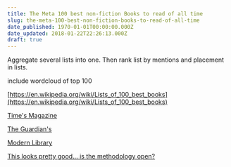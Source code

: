 ```yaml
---
title: The Meta 100 best non-fiction Books to read of all time
slug: the-meta-100-best-non-fiction-books-to-read-of-all-time
date_published: 1970-01-01T00:00:00.000Z
date_updated: 2018-01-22T22:26:13.000Z
draft: true
---
```


Aggregate several lists into one. Then rank list by mentions and placement in lists.

include wordcloud of top 100

[https://en.wikipedia.org/wiki/Lists_of_100_best_books](https://en.wikipedia.org/wiki/Lists_of_100_best_books)

[Time's Magazine](https://www.goodreads.com/list/show/12719.Time_Magazine_s_All_TIME_100_Best_Non_Fiction_Books)

[The Guardian's](https://www.theguardian.com/books/2017/dec/31/the-100-best-nonfiction-books-of-all-time-the-full-list)

[Modern Library](http://www.modernlibrary.com/top-100/100-best-nonfiction/)

[This looks pretty good... is the methodology open?](http://thegreatestbooks.org/nonfiction)
